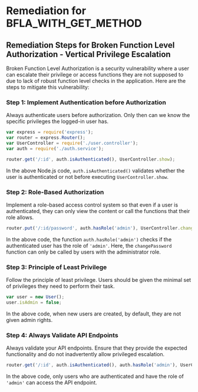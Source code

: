 # Remediation for BFLA_WITH_GET_METHOD

## Remediation Steps for Broken Function Level Authorization - Vertical Privilege Escalation

Broken Function Level Authorization is a security vulnerability where a user can escalate their privilege or access functions they are not supposed to due to lack of robust function level checks in the application. Here are the steps to mitigate this vulnerability:

### Step 1: Implement Authentication before Authorization

Always authenticate users before authorization. Only then can we know the specific privileges the logged-in user has. 

```javascript
var express = require('express');
var router = express.Router();
var UserController = require('./user.controller');
var auth = require('./auth.service');

router.get('/:id', auth.isAuthenticated(), UserController.show);
```

In the above Node.js code, `auth.isAuthenticated()` validates whether the user is authenticated or not before executing `UserController.show`.

### Step 2: Role-Based Authorization

Implement a role-based access control system so that even if a user is authenticated, they can only view the content or call the functions that their role allows.

```javascript
router.put('/:id/password', auth.hasRole('admin'), UserController.changePassword);
```

In the above code, the function `auth.hasRole('admin')` checks if the authenticated user has the role of `'admin'`. Here, the `changePassword` function can only be called by users with the administrator role.

### Step 3: Principle of Least Privilege 

Follow the principle of least privilege. Users should be given the minimal set of privileges they need to perform their task.

```javascript
var user = new User();
user.isAdmin = false;
```

In the above code, when new users are created, by default, they are not given admin rights. 

### Step 4: Always Validate API Endpoints

Always validate your API endpoints. Ensure that they provide the expected functionality and do not inadvertently allow privileged escalation.

```javascript
router.get('/:id', auth.isAuthenticated(), auth.hasRole('admin'), UserController.show);
```

In the above code, only users who are authenticated and have the role of `'admin'` can access the API endpoint.